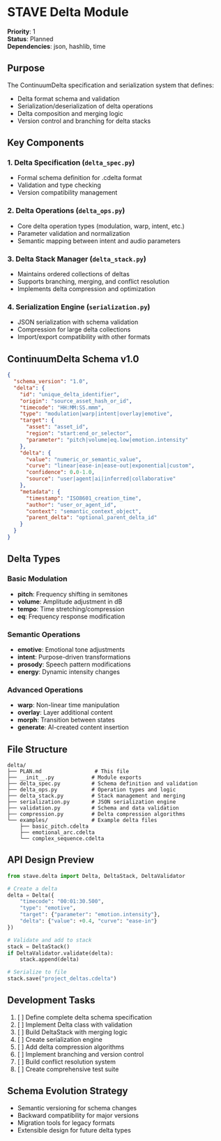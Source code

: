 # STAVE Delta Module

**Priority**: 1  
**Status**: Planned  
**Dependencies**: json, hashlib, time  

## Purpose
The ContinuumDelta specification and serialization system that defines:
- Delta format schema and validation
- Serialization/deserialization of delta operations
- Delta composition and merging logic
- Version control and branching for delta stacks

## Key Components

### 1. Delta Specification (`delta_spec.py`)
- Formal schema definition for .cdelta format
- Validation and type checking
- Version compatibility management

### 2. Delta Operations (`delta_ops.py`)
- Core delta operation types (modulation, warp, intent, etc.)
- Parameter validation and normalization
- Semantic mapping between intent and audio parameters

### 3. Delta Stack Manager (`delta_stack.py`)
- Maintains ordered collections of deltas
- Supports branching, merging, and conflict resolution
- Implements delta compression and optimization

### 4. Serialization Engine (`serialization.py`)
- JSON serialization with schema validation
- Compression for large delta collections
- Import/export compatibility with other formats

## ContinuumDelta Schema v1.0

```json
{
  "schema_version": "1.0",
  "delta": {
    "id": "unique_delta_identifier",
    "origin": "source_asset_hash_or_id",
    "timecode": "HH:MM:SS.mmm",
    "type": "modulation|warp|intent|overlay|emotive",
    "target": {
      "asset": "asset_id",
      "region": "start:end_or_selector",
      "parameter": "pitch|volume|eq.low|emotion.intensity"
    },
    "delta": {
      "value": "numeric_or_semantic_value", 
      "curve": "linear|ease-in|ease-out|exponential|custom",
      "confidence": 0.0-1.0,
      "source": "user|agent|ai|inferred|collaborative"
    },
    "metadata": {
      "timestamp": "ISO8601_creation_time",
      "author": "user_or_agent_id",
      "context": "semantic_context_object",
      "parent_delta": "optional_parent_delta_id"
    }
  }
}
```

## Delta Types

### Basic Modulation
- **pitch**: Frequency shifting in semitones
- **volume**: Amplitude adjustment in dB
- **tempo**: Time stretching/compression
- **eq**: Frequency response modification

### Semantic Operations  
- **emotive**: Emotional tone adjustments
- **intent**: Purpose-driven transformations
- **prosody**: Speech pattern modifications
- **energy**: Dynamic intensity changes

### Advanced Operations
- **warp**: Non-linear time manipulation
- **overlay**: Layer additional content
- **morph**: Transition between states
- **generate**: AI-created content insertion

## File Structure
```
delta/
├── PLAN.md                 # This file
├── __init__.py            # Module exports
├── delta_spec.py          # Schema definition and validation
├── delta_ops.py           # Operation types and logic
├── delta_stack.py         # Stack management and merging
├── serialization.py       # JSON serialization engine
├── validation.py          # Schema and data validation
├── compression.py         # Delta compression algorithms
└── examples/              # Example delta files
    ├── basic_pitch.cdelta
    ├── emotional_arc.cdelta
    └── complex_sequence.cdelta
```

## API Design Preview
```python
from stave.delta import Delta, DeltaStack, DeltaValidator

# Create a delta
delta = Delta({
    "timecode": "00:01:30.500",
    "type": "emotive", 
    "target": {"parameter": "emotion.intensity"},
    "delta": {"value": +0.4, "curve": "ease-in"}
})

# Validate and add to stack
stack = DeltaStack()
if DeltaValidator.validate(delta):
    stack.append(delta)

# Serialize to file
stack.save("project_deltas.cdelta")
```

## Development Tasks
1. [ ] Define complete delta schema specification
2. [ ] Implement Delta class with validation
3. [ ] Build DeltaStack with merging logic
4. [ ] Create serialization engine
5. [ ] Add delta compression algorithms
6. [ ] Implement branching and version control
7. [ ] Build conflict resolution system
8. [ ] Create comprehensive test suite

## Schema Evolution Strategy
- Semantic versioning for schema changes
- Backward compatibility for major versions
- Migration tools for legacy formats
- Extensible design for future delta types
